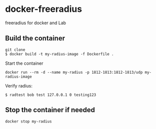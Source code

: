 # docker-freeradius
freeradius for docker and Lab

## Build the container
```
git clone 
$ docker build -t my-radius-image -f Dockerfile .
```
Start the container
```
docker run --rm -d --name my-radius -p 1812-1813:1812-1813/udp my-radius-image
```
Verify radius:
```
$ radtest bob test 127.0.0.1 0 testing123
```
## Stop the container if needed
```
docker stop my-radius
```
